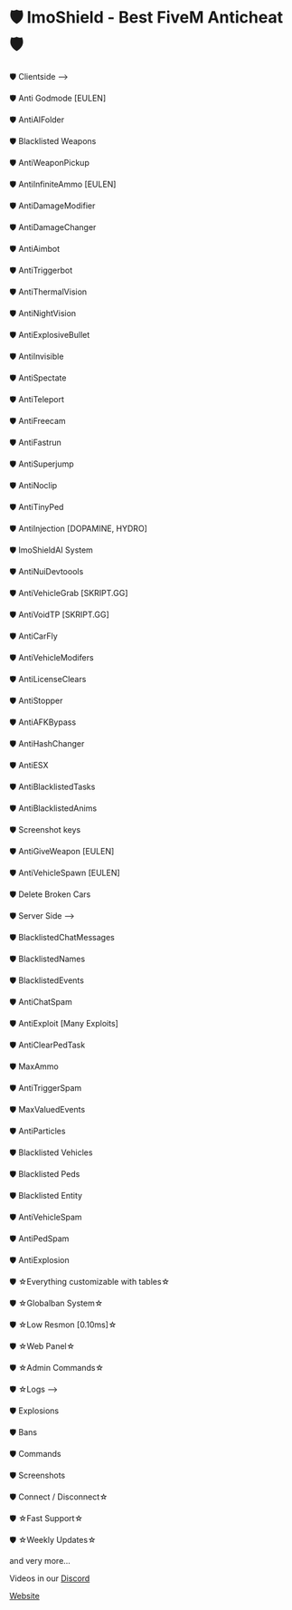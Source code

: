 # 🛡 ImoShield - Best FiveM Anticheat 🛡



🛡 Clientside -->

🛡 Anti Godmode [EULEN]

🛡 AntiAIFolder

🛡 Blacklisted Weapons

🛡 AntiWeaponPickup

🛡 AntiInfiniteAmmo [EULEN]

🛡 AntiDamageModifier

🛡 AntiDamageChanger

🛡 AntiAimbot

🛡 AntiTriggerbot

🛡 AntiThermalVision

🛡 AntiNightVision

🛡 AntiExplosiveBullet

🛡 AntiInvisible

🛡 AntiSpectate

🛡 AntiTeleport

🛡 AntiFreecam

🛡 AntiFastrun

🛡 AntiSuperjump

🛡 AntiNoclip

🛡 AntiTinyPed

🛡 AntiInjection [DOPAMINE, HYDRO]

🛡 ImoShieldAI System

🛡 AntiNuiDevtoools

🛡 AntiVehicleGrab [SKRIPT.GG]

🛡 AntiVoidTP [SKRIPT.GG]

🛡 AntiCarFly

🛡 AntiVehicleModifers

🛡 AntiLicenseClears

🛡 AntiStopper

🛡 AntiAFKBypass

🛡 AntiHashChanger

🛡 AntiESX

🛡 AntiBlacklistedTasks 

🛡 AntiBlacklistedAnims

🛡 Screenshot keys

🛡 AntiGiveWeapon [EULEN]

🛡 AntiVehicleSpawn [EULEN]

🛡 Delete Broken Cars



🛡 Server Side -->

🛡 BlacklistedChatMessages

🛡 BlacklistedNames

🛡 BlacklistedEvents

🛡 AntiChatSpam 

🛡 AntiExploit [Many Exploits]

🛡 AntiClearPedTask

🛡 MaxAmmo

🛡 AntiTriggerSpam 

🛡 MaxValuedEvents

🛡 AntiParticles

🛡 Blacklisted Vehicles

🛡 Blacklisted Peds

🛡 Blacklisted Entity

🛡 AntiVehicleSpam

🛡 AntiPedSpam

🛡 AntiExplosion



🛡 ☆Everything customizable with tables☆

🛡 ☆Globalban System☆

🛡 ☆Low Resmon [0.10ms]☆

🛡 ☆Web Panel☆

🛡 ☆Admin Commands☆

🛡 ☆Logs -->

🛡 Explosions

🛡 Bans

🛡 Commands

🛡 Screenshots

🛡 Connect / Disconnect☆

🛡 ☆Fast Support☆

🛡 ☆Weekly Updates☆ 

and very more...

Videos in our [Discord](https://discord.gg/imoshield/)

[Website](https://imoshield.net/)
